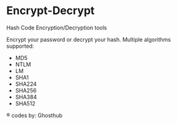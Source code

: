# Encrypt-Decrypt
Hash Code Encryption/Decryption tools

Encrypt your password or decrypt your hash. Multiple algorithms supported:
- MD5
- NTLM
- LM
- SHA1
- SHA224
- SHA256
- SHA384
- SHA512

® codes by: Ghosthub  
